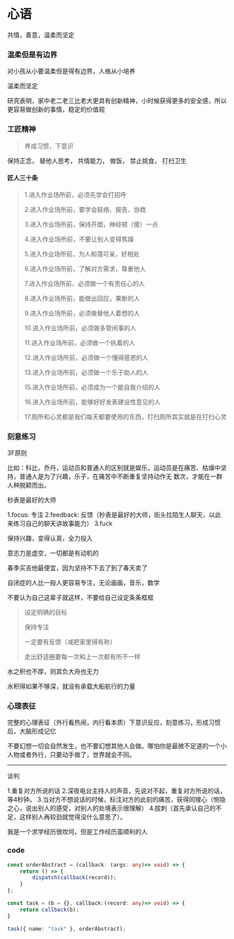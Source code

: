 # 心语

共情，善意，温柔而坚定

### 温柔但是有边界

对小孩从小要温柔但是得有边界，人格从小培养

温柔而坚定

研究表明，家中老二老三比老大更具有创新精神，小时候获得更多的安全感，所以更容易做创新的事情，稳定的价值观

### 工匠精神

> 养成习惯，下意识

保持正念，
替他人思考，
共情能力，
做饭，
禁止挑食，
打扫卫生

#### 匠人三十条

> 1.进入作业场所前，必须先学会打招呼
> 
> 2.进入作业场所前，要学会联络、报告、协商
> 
> 3.进入作业场所前，保持开朗，神经顿（傻）一点
> 
> 4.进入作业场所前，不要让别人变得焦躁
>  
> 5.进入作业场所前，为人和蔼可亲，好相处
> 
> 6.进入作业场所前，了解对方需求，尊重他人
> 
> 7.进入作业场所前，必须做一个有责任心的人
> 
> 8.进入作业场所前，能做出回应，果断的人
> 
> 9.进入作业场所前，必须做替他人着想的人
> 
> 10.进入作业场所前，必须做多管闲事的人
> 
> 11.进入作业场所前，必须做一个执着的人
> 
> 12.进入作业场所前，必须做一个懂得感恩的人
> 
> 13.进入作业场所前，必须做一个乐于助人的人
> 
> 15.进入作业场所前，必须成为一个能自我介绍的人
> 
> 16.进入作业场所前，能够好好发表建设性意见的人
> 
> 17.厕所和心灵都是我们每天都要使用的东西，打扫厕所其实就是在打扫心灵


### 刻意练习

3F原则

比如：科比，乔丹，运动员和普通人的区别就是娱乐，运动员是在痛苦、枯燥中坚持，普通人是为了兴趣，乐子，在痛苦中不断重复坚持动作无  数次，才能在一群人种脱颖而出。

秒表是最好的大师

1.focus: 专注
2.feedback: 反馈（秒表是最好的大师，街头拉陌生人聊天，以此来练习自己的聊天讲故事能力）
3.fuck

保持兴趣，变得认真，全力投入

意志力是虚空，一切都是有动机的

春季买吉他最便宜，因为坚持不下去了到了春天卖了

自闭症的人比一般人更容易专注，无论画画，音乐，数学

不要认为自己这辈子就这样，不要给自己设定条条框框

> 设定明确的目标
>
> 保持专注
>
> 一定要有反馈（减肥家里得有称）
> 
> 走出舒适圈要每一次和上一次都有所不一样

水之积也不厚，则其负大舟也无力

水积得如果不够深，就没有承载大船航行的力量


### 心理表征

完整的心理表征（外行看热闹，内行看本质）下意识反应，刻意练习，形成习惯后，大脑形成记忆

不要幻想一切会自然发生，也不要幻想其他人会做。哪怕你是最微不足道的一个小人物或者外行，只要动手做了，世界就会不同。

---
谈判

1.重复对方所说的话
2.深夜电台主持人的声音，先说对不起，重复对方所说的话，等4秒钟。
3.当对方不想说话的时候，标注对方的此刻的痛苦，获得同理心（恻隐之心，说出别人的感受，对别人的处境表示很理解）
4.拔刺（首先承认自己的不足，这样别人再较劲就觉得没什么意思了）。

我是一个求学经历很坎坷，但是工作经历蛮顺利的人


### code

```ts
const orderAbstract = (callback: (args: any)=> void) => {
    return () => {
        dispatch(callback(record));
    }
};

const task = (b = {}, callback:(record: any)=> void) => {
    return callback(b);
}

task({ name: "task" }, orderAbstract);
```